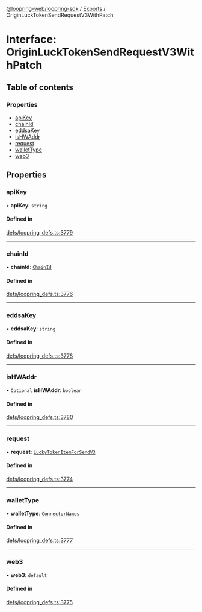 [@loopring-web/loopring-sdk](../README.md) / [Exports](../modules.md) / OriginLuckTokenSendRequestV3WithPatch

# Interface: OriginLuckTokenSendRequestV3WithPatch

## Table of contents

### Properties

- [apiKey](OriginLuckTokenSendRequestV3WithPatch.md#apikey)
- [chainId](OriginLuckTokenSendRequestV3WithPatch.md#chainid)
- [eddsaKey](OriginLuckTokenSendRequestV3WithPatch.md#eddsakey)
- [isHWAddr](OriginLuckTokenSendRequestV3WithPatch.md#ishwaddr)
- [request](OriginLuckTokenSendRequestV3WithPatch.md#request)
- [walletType](OriginLuckTokenSendRequestV3WithPatch.md#wallettype)
- [web3](OriginLuckTokenSendRequestV3WithPatch.md#web3)

## Properties

### apiKey

• **apiKey**: `string`

#### Defined in

[defs/loopring_defs.ts:3779](https://github.com/Loopring/loopring_sdk/blob/6d0be7c/src/defs/loopring_defs.ts#L3779)

___

### chainId

• **chainId**: [`ChainId`](../enums/ChainId.md)

#### Defined in

[defs/loopring_defs.ts:3776](https://github.com/Loopring/loopring_sdk/blob/6d0be7c/src/defs/loopring_defs.ts#L3776)

___

### eddsaKey

• **eddsaKey**: `string`

#### Defined in

[defs/loopring_defs.ts:3778](https://github.com/Loopring/loopring_sdk/blob/6d0be7c/src/defs/loopring_defs.ts#L3778)

___

### isHWAddr

• `Optional` **isHWAddr**: `boolean`

#### Defined in

[defs/loopring_defs.ts:3780](https://github.com/Loopring/loopring_sdk/blob/6d0be7c/src/defs/loopring_defs.ts#L3780)

___

### request

• **request**: [`LuckyTokenItemForSendV3`](../modules.md#luckytokenitemforsendv3)

#### Defined in

[defs/loopring_defs.ts:3774](https://github.com/Loopring/loopring_sdk/blob/6d0be7c/src/defs/loopring_defs.ts#L3774)

___

### walletType

• **walletType**: [`ConnectorNames`](../enums/ConnectorNames.md)

#### Defined in

[defs/loopring_defs.ts:3777](https://github.com/Loopring/loopring_sdk/blob/6d0be7c/src/defs/loopring_defs.ts#L3777)

___

### web3

• **web3**: `default`

#### Defined in

[defs/loopring_defs.ts:3775](https://github.com/Loopring/loopring_sdk/blob/6d0be7c/src/defs/loopring_defs.ts#L3775)
